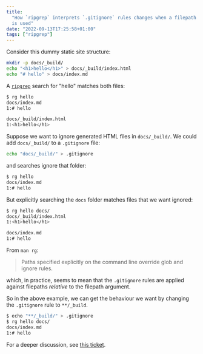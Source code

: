 ```yaml
---
title:
  "How `ripgrep` interprets `.gitignore` rules changes when a filepath argument
  is used"
date: "2022-09-13T17:25:58+01:00"
tags: ["ripgrep"]
---
```


Consider this dummy static site structure:

```sh
mkdir -p docs/_build/
echo "<h1>hello</h1>" > docs/_build/index.html
echo "# hello" > docs/index.md
```

A [`ripgrep`](https://github.com/BurntSushi/ripgrep) search for "hello" matches
both files:

```sh
$ rg hello
docs/index.md
1:# hello

docs/_build/index.html
1:<h1>hello</h1>
```

Suppose we want to ignore generated HTML files in `docs/_build/`. We could add
`docs/_build/` to a `.gitignore` file:

```sh
echo "docs/_build/" > .gitignore
```

and searches ignore that folder:

```sh
$ rg hello
docs/index.md
1:# hello
```

But explicitly searching the `docs` folder matches files that we want ignored:

```sh
$ rg hello docs/
docs/_build/index.html
1:<h1>hello</h1>

docs/index.md
1:# hello
```

From `man rg`:

> Paths specified explicitly on the command line override glob and ignore rules.

which, in practice, seems to mean that the `.gitignore` rules are applied
against filepaths _relative_ to the filepath argument.

So in the above example, we can get the behaviour we want by changing the
`.gitignore` rule to `**/_build`.

```sh
$ echo "**/_build/" > .gitignore
$ rg hello docs/
docs/index.md
1:# hello
```

For a deeper discussion, see
[this ticket](https://github.com/BurntSushi/ripgrep/issues/829).
